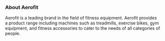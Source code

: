 ### About Aerofit
Aerofit is a leading brand in the field of fitness equipment. Aerofit provides a product range
including machines such as treadmills, exercise bikes, gym equipment, and fitness
accessories to cater to the needs of all categories of people.
